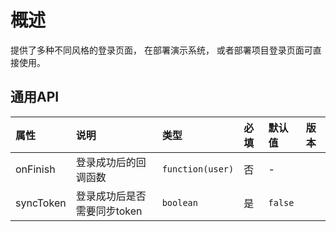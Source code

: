 # 概述

提供了多种不同风格的登录页面， 在部署演示系统， 或者部署项目登录页面可直接使用。

## 通用API

| 属性 | 说明 | 类型 | 必填 | 默认值 | 版本 |
| :---- | :---- | :---- | :---- | :---- | :---- |
| onFinish | 登录成功后的回调函数 | `function(user)` | 否 | - |  |
| syncToken | 登录成功后是否需要同步token | `boolean` | 是 | `false` |  |

